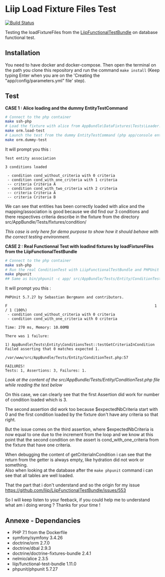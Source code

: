 Liip Load Fixture Files Test
============================

[![Build Status](https://api.travis-ci.org/mathieu-ducrot/liip-load-fixture-files-test.png?branch=master)](https://travis-ci.org/mathieu-ducrot/liip-load-fixture-files-test)

Testing the loadFixtureFiles from the [LiipFunctionalTestBundle](https://github.com/liip/LiipFunctionalTestBundle) on
database functional test.

## Installation

You need to have docker and docker-compose. Then open the terminal on the path you clone this repository and run the 
command `make install` (Keep typing Enter when you are on the 'Creating the "app/config/parameters.yml" file' step).

## Test

**CASE 1 : Alice loading and the dummy EntityTestCommand**

```sh
# Connect to the php container
make ssh-php
# Load the fixture with alice from AppBundle\DataFixtures\Tests\Loader.php
make orm.load-test 
# Launch the test from the dummy EntityTestCommand (php app/console entity:test)
make orm.dummy-test 
```

It will prompt you this :

```
Test entity association

3 conditions loaded

 - condition cond_without_criteria with 0 criteria
 - condition cond_with_one_criteria with 1 criteria
 -- criteria Criteria A
 - condition cond_with_two_criteria with 2 criteria
 -- criteria Criteria A
 -- criteria Criteria B
```

We can see that entities has been correctly loaded with alice and the mapping/association is good because we did
find our 3 conditions and there respectives criteria describe in the fixture from the directory    
src/AppBundle/Tests/fixtures/condition/

_This case is only here for demo purpose to show how it should behave with the correct testing environment._


**CASE 2 : Real Functionnal Test with loadind fixtures by loadFixtureFiles from the LiipFunctionalTestBundle**

```sh
# Connect to the php container
make ssh-php
# Run the real ConditionTest with LiipFunctionalTestBundle and PHPUnit
make phpunit
## Same as bin/phpunit -c app/ src/AppBundle/Tests/Entity/ConditionTest.php
```

It will prompt you this :

```
PHPUnit 5.7.27 by Sebastian Bergmann and contributors.

F                                                                   1 / 1 (100%)
 - condition cond_without_criteria with 0 criteria
 - condition cond_with_one_criteria with 0 criteria

Time: 270 ms, Memory: 10.00MB

There was 1 failure:

1) AppBundle\Tests\Entity\ConditionsTest::testGetCriteriaInCondition
Failed asserting that 0 matches expected 1.

/var/www/src/AppBundle/Tests/Entity/ConditionTest.php:57

FAILURES!
Tests: 1, Assertions: 3, Failures: 1.
```

_Look at the content of the src/AppBundle/Tests/Entity/ConditionTest.php file while reading the text below_ 

On this case, we can clearly see that the first Assertion did work for number of condition loaded which is 3.

The second assertion did work too because $expectedNbCriteria start with 0 and the first condition loaded by the fixture
don't have any criteria so that right.

But the issue comes on the third assertion, where $expectedNbCriteria is now equal to one due to the increment from the 
loop and we know at this point that the second condition on the assert is cond_with_one_criteria from the fixture that
have one criteria.

When debugging the content of getCriteriaInCondition i can see that the return from the getter is always empty, like hydration did not work or something.  
Also when looking at the database after the `make phpunit` command i can see that all tables are well loaded.

That the part that i don't understand and so the origin for my issue https://github.com/liip/LiipFunctionalTestBundle/issues/553

So I will keep listen to your feeback, if you could help me to understand what am i doing wrong ? Thanks for your time !

## Annexe - Dependancies

- PHP 7.1 from the Dockerfile
- symfony/symfony 3.4.26
- doctrine/orm 2.7.0
- doctrine/dbal 2.9.3
- doctrine/doctrine-fixtures-bundle 2.4.1
- nelmio/alice 2.3.5
- liip/functional-test-bundle 1.11.0
- phpunit/phpunit 5.7.27